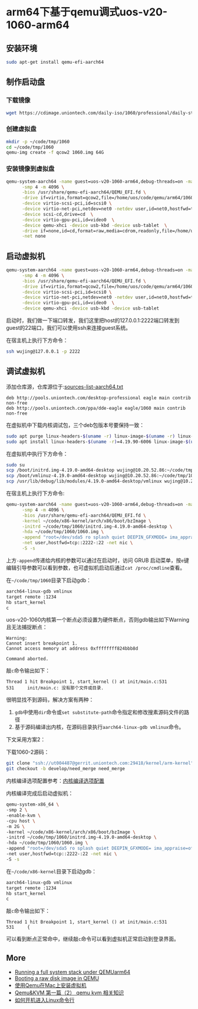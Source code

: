 # arm64下基于qemu调式uos-v20-1060-arm64

## 安装环境

```bash
sudo apt-get install qemu-efi-aarch64
```

## 制作启动盘

### 下载镜像

```bash
wget https://cdimage.uniontech.com/daily-iso/1060/professional/daily-stable/20230316-stable/uniontechos-desktop-20-professional-1060-arm64.iso
```

### 创建虚拟盘

```bash
mkdir -p ~/code/tmp/1060
cd ~/code/tmp/1060
qemu-img create -f qcow2 1060.img 64G
```

### 安装镜像到虚拟盘

```bash
qemu-system-aarch64 -name guest=uos-v20-1060-arm64,debug-threads=on -machine virt-3.1,accel=kvm,usb=off,dump-guest-core=off,gic-version=3 -cpu host \
      -smp 4 -m 4096 \
      -bios /usr/share/qemu-efi-aarch64/QEMU_EFI.fd \
      -drive if=virtio,format=qcow2,file=/home/uos/code/qemu/arm64/1060.img \
      -device virtio-scsi-pci,id=scsi0 \
      -device virtio-net-pci,netdev=net0 -netdev user,id=net0,hostfwd=tcp::2222-:22 \
      -device scsi-cd,drive=cd  \
      -device virtio-gpu-pci,id=video0  \
      -device qemu-xhci -device usb-kbd -device usb-tablet  \
      -drive if=none,id=cd,format=raw,media=cdrom,readonly,file=/home/uos/Downloads/iso/uniontechos-desktop-20-professional-1060-arm64.iso \
      -net none
```

## 启动虚拟机

```bash
qemu-system-aarch64 -name guest=uos-v20-1060-arm64,debug-threads=on -machine virt-3.1,accel=kvm,usb=off,dump-guest-core=off,gic-version=3 -cpu host \
      -smp 4 -m 4096 \
      -bios /usr/share/qemu-efi-aarch64/QEMU_EFI.fd \
      -drive if=virtio,format=qcow2,file=/home/uos/code/qemu/arm64/1060.img \
      -device virtio-scsi-pci,id=scsi0 \
      -device virtio-net-pci,netdev=net0 -netdev user,id=net0,hostfwd=tcp::2222-:22 \
      -device virtio-gpu-pci,id=video0  \
      -device qemu-xhci -device usb-kbd -device usb-tablet
```

启动时，我们做一下端口转发，我们这里把host的127.0.0.1:2222端口转发到guest的22端口，我们可以使用ssh来连接guest系统。

在宿主机上执行下方命令：

```bash
ssh wujing@127.0.0.1 -p 2222
```

## 调试虚拟机

添加仓库源，仓库源位于:[sources-list-aarch64.txt](https://cdimage.uniontech.com/daily-iso/1060/professional/daily-stable/20230316-stable/report/iso-build-source/sources-list-aarch64.txt)

```text
deb http://pools.uniontech.com/desktop-professional eagle main contrib non-free
deb http://pools.uniontech.com/ppa/dde-eagle eagle/1060 main contrib non-free
```

在虚拟机中下载内核调试包，三个deb包版本号要保持一致：

```bash
sudo apt purge linux-headers-$(uname -r) linux-image-$(uname -r) linux-image-$(uname -r)-dbg
sudo apt install linux-headers-$(uname -r)=4.19.90-6006 linux-image-$(uname -r)=4.19.90-6006 linux-image-$(uname -r)-dbg=4.19.90-6006
```

在虚拟机中执行下方命令：

```bash
sudo su
scp /boot/initrd.img-4.19.0-amd64-desktop wujing@10.20.52.86:~/code/tmp/1060
scp /boot/vmlinuz-4.19.0-amd64-desktop wujing@10.20.52.86:~/code/tmp/1060
scp /usr/lib/debug/lib/modules/4.19.0-amd64-desktop/vmlinux wujing@10.20.52.86:~/code/tmp/1060
```

在宿主机上执行下方命令:

```bash
qemu-system-aarch64 -name guest=uos-v20-1060-arm64,debug-threads=on -machine virt-3.1,accel=kvm,usb=off,dump-guest-core=off,gic-version=3 -cpu host \
      -smp 4 -m 4096 \
      -bios /usr/share/qemu-efi-aarch64/QEMU_EFI.fd \
      -kernel ~/code/x86-kernel/arch/x86/boot/bzImage \
      -initrd ~/code/tmp/1060/initrd.img-4.19.0-amd64-desktop \
      -hda ~/code/tmp/1060/1060.img \
      -append "root=/dev/sda5 ro splash quiet DEEPIN_GFXMODE= ima_appraise=off security=selinux checkreqprot=1 libahci.ignore_sss=1 nokaslr" \
      -net user,hostfwd=tcp::2222-:22 -net nic \
      -S -s
```

上方`-append`传递给内核的参数可以通过在启动时，访问 GRUB 启动菜单，按`e`键编辑引导参数可以看到参数，也可虚拟机启动后通过`cat /proc/cmdline`查看。

在`~/code/tmp/1060`目录下启动gdb：

```bash
aarch64-linux-gdb vmlinux
target remote :1234
hb start_kernel
c
```

uos-v20-1060内核第一个断点必须设置为硬件断点，否则gdb输出如下Warning且无法捕捉断点：

```text
Warning:
Cannot insert breakpoint 1.
Cannot access memory at address 0xffffffff824bbb8d

Command aborted.
```

敲`c`命令输出如下：

```text
Thread 1 hit Breakpoint 1, start_kernel () at init/main.c:531
531     init/main.c: 没有那个文件或目录. 
```

很明显找不到源码，解决方案有两种：

1. `gdb`中使用`dir`命令或`set substitute-path`命令指定和修改搜素源码文件的路径
2. 基于源码编译出内核，在源码目录执行`aarch64-linux-gdb vmlinux`命令。

下文采用方案2：

下载1060-2源码：

```bash
git clone "ssh://ut004487@gerrit.uniontech.com:29418/kernel/arm-kernel" && scp -p -P 29418 ut004487@gerrit.uniontech.com:hooks/commit-msg "arm-kernel/.git/hooks/"
git checkout -b develop/need_merge need_merge
```

内核编译选项配置参考：[内核编译选项配置](https://github.com/realwujing/linux-learning/blob/main/debug/kernel/qemu/%E5%9F%BA%E4%BA%8Eqemu%20tap(NAT%E7%BD%91%E7%BB%9C)%E3%80%81debootstrap%20%E8%B0%83%E8%AF%95%E5%86%85%E6%A0%B8%E3%80%81%E6%A0%B9%E6%96%87%E4%BB%B6%E7%B3%BB%E7%BB%9F.md#%E5%86%85%E6%A0%B8%E7%BC%96%E8%AF%91%E9%80%89%E9%A1%B9%E9%85%8D%E7%BD%AE)

内核编译完成后启动虚拟机：

```bash
qemu-system-x86_64 \
-smp 2 \
-enable-kvm \
-cpu host \
-m 2G \
-kernel ~/code/x86-kernel/arch/x86/boot/bzImage \
-initrd ~/code/tmp/1060/initrd.img-4.19.0-amd64-desktop \
-hda ~/code/tmp/1060/1060.img \
-append "root=/dev/sda5 ro splash quiet DEEPIN_GFXMODE= ima_appraise=off security=selinux checkreqprot=1 libahci.ignore_sss=1 nokaslr" \
-net user,hostfwd=tcp::2222-:22 -net nic \
-S -s
```

在`~/code/x86-kernel`目录下启动gdb：

```bash
aarch64-linux-gdb vmlinux
target remote :1234
hb start_kernel
c
```

敲`c`命令输出如下：

```text
Thread 1 hit Breakpoint 1, start_kernel () at init/main.c:531
531     {  
```

可以看到断点正常命中，继续敲`c`命令可以看到虚拟机正常启动到登录界面。

## More

- [Running a full system stack under QEMUarm64](https://cdn.kernel.org/pub/linux/kernel/people/will/docs/qemu/qemu-arm64-howto.html)
- [Booting a raw disk image in QEMU](https://unix.stackexchange.com/questions/276480/booting-a-raw-disk-image-in-qemu)
- [使用Qemu在Mac上安装虚拟机](https://blog.csdn.net/weixin_39759247/article/details/126569448)
- [Qemu&KVM 第一篇（2） qemu kvm 相关知识](https://blog.csdn.net/weixin_34253539/article/details/93084893)
- [如何开机进入Linux命令行](https://www.linuxprobe.com/boot-into-linuxcli.html)
